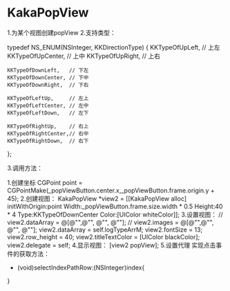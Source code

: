 # KakaPopView

1.为某个视图创建popView
2.支持类型：

typedef NS_ENUM(NSInteger, KKDirectionType)
{
    KKTypeOfUpLeft,     // 上左
    KKTypeOfUpCenter,   // 上中
    KKTypeOfUpRight,    // 上右

    KKTypeOfDownLeft,   // 下左
    KKTypeOfDownCenter, // 下中
    KKTypeOfDownRight,  // 下右

    KKTypeOfLeftUp,     // 左上
    KKTypeOfLeftCenter, // 左中
    KKTypeOfLeftDown,   // 左下

    KKTypeOfRightUp,    // 右上
    KKTypeOfRightCenter,// 右中
    KKTypeOfRightDown,  // 右下

};

3.调用方法：

1.创建坐标
      CGPoint point = CGPointMake(_popViewButton.center.x,_popViewButton.frame.origin.y + 45);
2.创建视图：
        KakaPopView *view2 = [[KakaPopView alloc] initWithOrigin:point Width:_popViewButton.frame.size.width * 0.5 Height:40 * 4 Type:KKTypeOfDownCenter Color:[UIColor whiteColor]];
3.设置视图：
        //    view2.dataArray = @[@"",@"", @"", @""];
        //    view2.images = @[@"",@"", @"", @""];
        view2.dataArray = self.logTypeArrM;
        view2.fontSize = 13;
        view2.row_height = 40;
        view2.titleTextColor = [UIColor blackColor];
        view2.delegate = self;
4.显示视图：
        [view2 popView];
5.设置代理 实现点击事件的获取方法：
- (void)selectIndexPathRow:(NSInteger)index{

}
